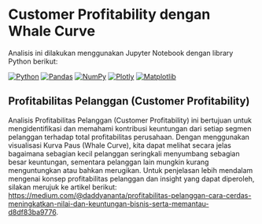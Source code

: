 # Customer Profitability dengan Whale Curve

Analisis ini dilakukan menggunakan Jupyter Notebook dengan library Python berikut:

[![Python](https://img.shields.io/badge/Python-3.10+-blue)](https://www.python.org/) 
[![Pandas](https://img.shields.io/badge/Pandas-2.1+-lightgrey)](https://pandas.pydata.org/) 
[![NumPy](https://img.shields.io/badge/NumPy-1.26+-blueviolet)](https://numpy.org/) 
[![Plotly](https://img.shields.io/badge/Plotly-5.19+-darkorange)](https://plotly.com/python/) 
[![Matplotlib](https://img.shields.io/badge/Matplotlib-3.8+-yellow)](https://matplotlib.org/)


## Profitabilitas Pelanggan (Customer Profitability)

Analisis Profitabilitas Pelanggan (Customer Profitability) ini bertujuan untuk mengidentifikasi dan memahami kontribusi keuntungan dari setiap segmen pelanggan terhadap total profitabilitas perusahaan. Dengan menggunakan visualisasi Kurva Paus (Whale Curve), kita dapat melihat secara jelas bagaimana sebagian kecil pelanggan seringkali menyumbang sebagian besar keuntungan, sementara pelanggan lain mungkin kurang menguntungkan atau bahkan merugikan. Untuk penjelasan lebih mendalam mengenai konsep profitabilitas pelanggan dan insight yang dapat diperoleh, silakan merujuk ke artikel berikut: https://medium.com/@daddyananta/profitabilitas-pelanggan-cara-cerdas-meningkatkan-nilai-dan-keuntungan-bisnis-serta-memantau-d8df83ba9776.
